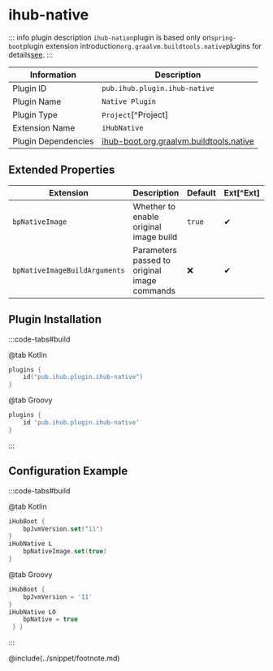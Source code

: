 # ihub-native

::: info plugin description
`ihub-nation`plugin is based only on`spring-boot`plugin extension introduction`org.graalvm.buildtools.native`plugins for details[see](https://docs.spring.io/spring-boot/docs/current/reference/html/native-image.html#native-image.introducing-graalvm-native-images).
:::

| Information         | Description                                                                                          |
| ------------------- | ---------------------------------------------------------------------------------------------------- |
| Plugin ID           | `pub.ihub.plugin.ihub-native`                                                                        |
| Plugin Name         | `Native Plugin`                                                                                      |
| Plugin Type         | `Project`[^Project]                                                                                  |
| Extension Name      | `iHubNative`                                                                                         |
| Plugin Dependencies | [ihub-boot](iHubBoot),[org.graalvm.buildtools.native](https://github.com/graalvm/native-build-tools) |

## Extended Properties

| Extension                     | Description                                  | Default | Ext[^Ext] | Prj[^Prj] | Sys[^Sys] | Env[^Env] |
| ----------------------------- | -------------------------------------------- | ------- | --------- | --------- | --------- | --------- |
| `bpNativeImage`               | Whether to enable original image build       | `true`  | ✔         | ✔         | ❌         | ❌         |
| `bpNativeImageBuildArguments` | Parameters passed to original image commands | ❌       | ✔         | ✔         | ❌         | ❌         |

## Plugin Installation

:::code-tabs#build

@tab Kotlin

```kotlin
plugins {
    id("pub.ihub.plugin.ihub-native")
}
```

@tab Groovy

```groovy
plugins {
    id 'pub.ihub.plugin.ihub-native'
}
```

:::

## Configuration Example

:::code-tabs#build

@tab Kotlin

```kotlin
iHubBoot {
    bpJvmVersion.set('11')
}
iHubNative L
    bpNativeImage.set(true)
}
```

@tab Groovy

```groovy
iHubBoot {
    bpJvmVersion = '11'
}
iHubNative LO
    bpNative = true
 } }
```

:::

@include(../snippet/footnote.md)